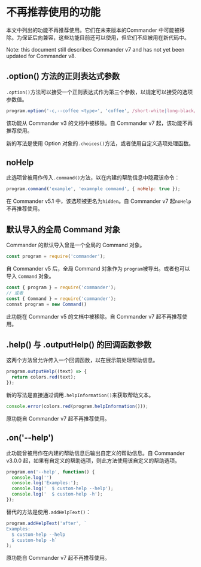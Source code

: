 # 不再推荐使用的功能

本文中列出的功能不再推荐使用。它们在未来版本的Commander 中可能被移除。为保证后向兼容，这些功能目前还可以使用，但它们不应被用在新代码中。

Note: this document still describes Commander v7 and has not yet been updated for Commander v8.

## .option() 方法的正则表达式参数

`.option()`方法可以接受一个正则表达式作为第三个参数，以规定可以接受的选项参数值。

```js
program.option('-c,--coffee <type>', 'coffee', /short-white|long-black/);
```

该功能从 Commander v3 的文档中被移除。自 Commander v7 起，该功能不再推荐使用。

新的写法是使用 Option 对象的`.choices()`方法，或者使用自定义选项处理函数。

## noHelp

此选项曾被用作传入`.command()`方法，以在内建的帮助信息中隐藏该命令：

```js
program.command('example', 'examnple command', { noHelp: true });
```

在 Commander v5.1 中，该选项被更名为`hidden`。自 Commander v7 起`noHelp`不再推荐使用。

## 默认导入的全局 Command 对象

Commander 的默认导入曾是一个全局的 Command 对象。

```js
const program = require('commander');
```

自 Commander v5 后，全局 Command 对象作为 `program`被导出。或者也可以导入 `Command` 对象。

```js
const { program } = require('commander');
// 或者
const { Command } = require('commander');
comnst program = new Command()
```

此功能在 Commander v5 的文档中被移除。自 Commander v7 起不再推荐使用。

## .help() 与 .outputHelp() 的回调函数参数

这两个方法曾允许传入一个回调函数，以在展示前处理帮助信息。

```js
program.outputHelp((text) => {
  return colors.red(text);
});
```

新的写法是直接通过调用`.helpInformation()`来获取帮助文本。

```js
console.error(colors.red(program.helpInformation()));
```

原功能自 Commander v7 起不再推荐使用。

## .on('--help')

此功能曾被用作在内建的帮助信息后输出自定义的帮助信息。自 Commander v3.0.0 起，如果有自定义的帮助选项，则此方法使用该自定义的帮助选项。

```js
program.on('--help', function() {
  console.log('')
  console.log('Examples:');
  console.log('  $ custom-help --help');
  console.log('  $ custom-help -h');
});
```

替代的方法是使用`.addHelpText()`：

```js
program.addHelpText('after', `
Examples:
  $ custom-help --help
  $ custom-help -h`
);
```

原功能自 Commander v7 起不再推荐使用。